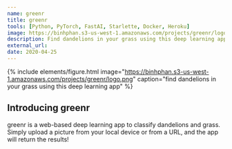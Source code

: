 ```yaml
---
name: greenr
title: greenr
tools: [Python, PyTorch, FastAI, Starlette, Docker, Heroku]
image: https://binhphan.s3-us-west-1.amazonaws.com/projects/greenr/logo.png
description: Find dandelions in your grass using this deep learning app
external_url: 
date: 2020-04-25
---
```


{% include elements/figure.html image="https://binhphan.s3-us-west-1.amazonaws.com/projects/greenr/logo.png" caption="find dandelions in your grass using this deep learning app" %}

## Introducing greenr

greenr is a web-based deep learning app to classify dandelions and grass. Simply upload a picture from your local device or from a URL, and the app will return the results!